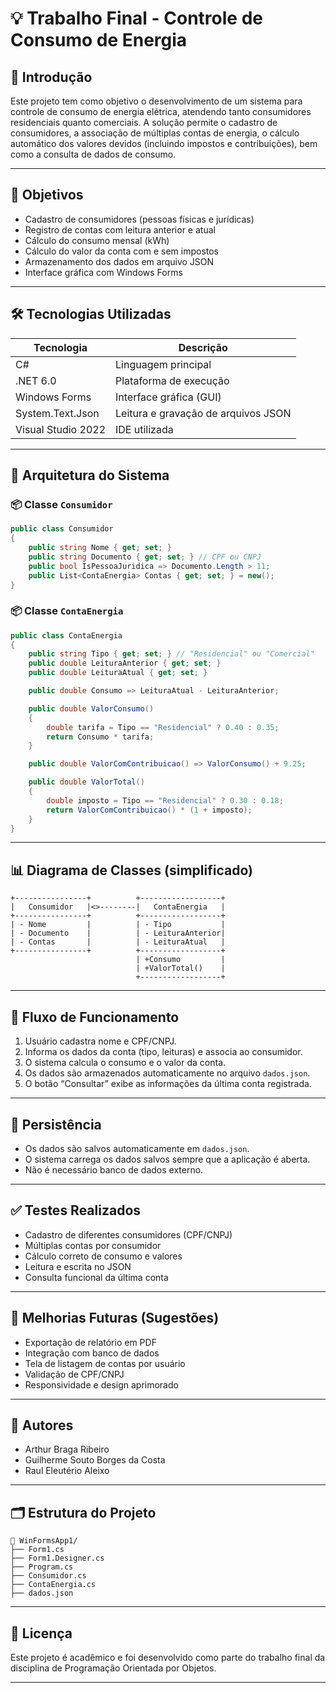 # 💡 Trabalho Final - Controle de Consumo de Energia

## 📘 Introdução

Este projeto tem como objetivo o desenvolvimento de um sistema para controle de consumo de energia elétrica, atendendo tanto consumidores residenciais quanto comerciais. A solução permite o cadastro de consumidores, a associação de múltiplas contas de energia, o cálculo automático dos valores devidos (incluindo impostos e contribuições), bem como a consulta de dados de consumo.

---

## 🎯 Objetivos

- Cadastro de consumidores (pessoas físicas e jurídicas)
- Registro de contas com leitura anterior e atual
- Cálculo do consumo mensal (kWh)
- Cálculo do valor da conta com e sem impostos
- Armazenamento dos dados em arquivo JSON
- Interface gráfica com Windows Forms

---

## 🛠️ Tecnologias Utilizadas

| Tecnologia         | Descrição                          |
|--------------------|--------------------------------------|
| C#                 | Linguagem principal                  |
| .NET 6.0           | Plataforma de execução               |
| Windows Forms      | Interface gráfica (GUI)             |
| System.Text.Json   | Leitura e gravação de arquivos JSON |
| Visual Studio 2022 | IDE utilizada                        |

---

## 🧱 Arquitetura do Sistema

### 📦 Classe `Consumidor`
```csharp
public class Consumidor
{
    public string Nome { get; set; }
    public string Documento { get; set; } // CPF ou CNPJ
    public bool IsPessoaJuridica => Documento.Length > 11;
    public List<ContaEnergia> Contas { get; set; } = new();
}
```

### 📦 Classe `ContaEnergia`
```csharp
public class ContaEnergia
{
    public string Tipo { get; set; } // "Residencial" ou "Comercial"
    public double LeituraAnterior { get; set; }
    public double LeituraAtual { get; set; }

    public double Consumo => LeituraAtual - LeituraAnterior;

    public double ValorConsumo()
    {
        double tarifa = Tipo == "Residencial" ? 0.40 : 0.35;
        return Consumo * tarifa;
    }

    public double ValorComContribuicao() => ValorConsumo() + 9.25;

    public double ValorTotal()
    {
        double imposto = Tipo == "Residencial" ? 0.30 : 0.18;
        return ValorComContribuicao() * (1 + imposto);
    }
}
```

---

## 📊 Diagrama de Classes (simplificado)
```
+----------------+          +------------------+
|   Consumidor   |<>--------|   ContaEnergia   |
+----------------+          +------------------+
| - Nome         |          | - Tipo           |
| - Documento    |          | - LeituraAnterior|
| - Contas       |          | - LeituraAtual   |
+----------------+          +------------------+
                            | +Consumo         |
                            | +ValorTotal()    |
                            +------------------+
```

---

## 🔁 Fluxo de Funcionamento

1. Usuário cadastra nome e CPF/CNPJ.
2. Informa os dados da conta (tipo, leituras) e associa ao consumidor.
3. O sistema calcula o consumo e o valor da conta.
4. Os dados são armazenados automaticamente no arquivo `dados.json`.
5. O botão “Consultar” exibe as informações da última conta registrada.

---

## 💾 Persistência

- Os dados são salvos automaticamente em `dados.json`.
- O sistema carrega os dados salvos sempre que a aplicação é aberta.
- Não é necessário banco de dados externo.

---

## ✅ Testes Realizados

- Cadastro de diferentes consumidores (CPF/CNPJ)
- Múltiplas contas por consumidor
- Cálculo correto de consumo e valores
- Leitura e escrita no JSON
- Consulta funcional da última conta

---

## 🧩 Melhorias Futuras (Sugestões)

- Exportação de relatório em PDF
- Integração com banco de dados
- Tela de listagem de contas por usuário
- Validação de CPF/CNPJ
- Responsividade e design aprimorado

---

## 👥 Autores

- Arthur Braga Ribeiro
- Guilherme Souto Borges da Costa
- Raul Eleutério Aleixo

---

## 🗂️ Estrutura do Projeto

```
📁 WinFormsApp1/
├── Form1.cs
├── Form1.Designer.cs
├── Program.cs
├── Consumidor.cs
├── ContaEnergia.cs
├── dados.json
```

---

## 📝 Licença

Este projeto é acadêmico e foi desenvolvido como parte do trabalho final da disciplina de Programação Orientada por Objetos.

---

